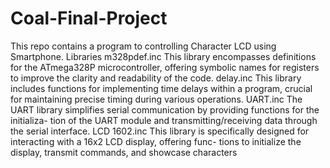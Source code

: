 # Coal-Final-Project
This repo contains a program to controlling Character LCD using Smartphone.
Libraries
   m328pdef.inc
This library encompasses definitions for the ATmega328P microcontroller, offering symbolic
names for registers to improve the clarity and readability of the code.
  delay.inc
This library includes functions for implementing time delays within a program, crucial for
maintaining precise timing during various operations.
  UART.inc
The UART library simplifies serial communication by providing functions for the initializa-
tion of the UART module and transmitting/receiving data through the serial interface.
  LCD 1602.inc
This library is specifically designed for interacting with a 16x2 LCD display, offering func-
tions to initialize the display, transmit commands, and showcase characters
